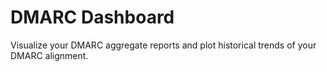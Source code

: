 DMARC Dashboard
===============

Visualize your DMARC aggregate reports and plot historical trends of your DMARC
alignment.
